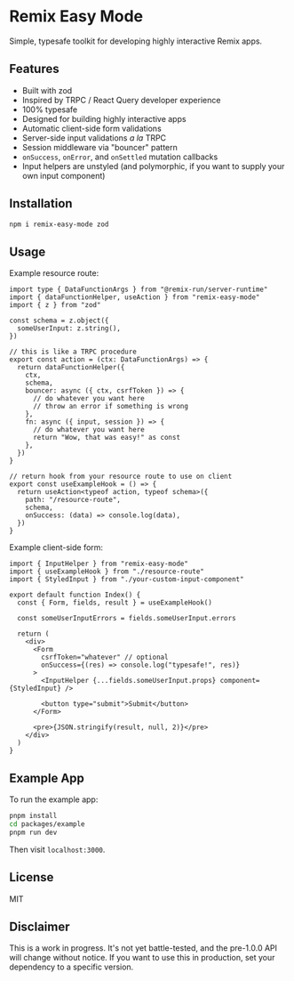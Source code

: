 # Remix Easy Mode

Simple, typesafe toolkit for developing highly interactive Remix apps.

## Features

- Built with zod
- Inspired by TRPC / React Query developer experience
- 100% typesafe
- Designed for building highly interactive apps
- Automatic client-side form validations
- Server-side input validations _a la_ TRPC
- Session middleware via "bouncer" pattern
- `onSuccess`, `onError`, and `onSettled` mutation callbacks
- Input helpers are unstyled (and polymorphic, if you want to supply your own input component)

## Installation

```bash
npm i remix-easy-mode zod
```

## Usage

Example resource route:

```tsx
import type { DataFunctionArgs } from "@remix-run/server-runtime"
import { dataFunctionHelper, useAction } from "remix-easy-mode"
import { z } from "zod"

const schema = z.object({
  someUserInput: z.string(),
})

// this is like a TRPC procedure
export const action = (ctx: DataFunctionArgs) => {
  return dataFunctionHelper({
    ctx,
    schema,
    bouncer: async ({ ctx, csrfToken }) => {
      // do whatever you want here
      // throw an error if something is wrong
    },
    fn: async ({ input, session }) => {
      // do whatever you want here
      return "Wow, that was easy!" as const
    },
  })
}

// return hook from your resource route to use on client
export const useExampleHook = () => {
  return useAction<typeof action, typeof schema>({
    path: "/resource-route",
    schema,
    onSuccess: (data) => console.log(data),
  })
}
```

Example client-side form:

```tsx
import { InputHelper } from "remix-easy-mode"
import { useExampleHook } from "./resource-route"
import { StyledInput } from "./your-custom-input-component"

export default function Index() {
  const { Form, fields, result } = useExampleHook()

  const someUserInputErrors = fields.someUserInput.errors

  return (
    <div>
      <Form
        csrfToken="whatever" // optional
        onSuccess={(res) => console.log("typesafe!", res)}
      >
        <InputHelper {...fields.someUserInput.props} component={StyledInput} />

        <button type="submit">Submit</button>
      </Form>

      <pre>{JSON.stringify(result, null, 2)}</pre>
    </div>
  )
}
```

## Example App

To run the example app:

```bash
pnpm install
cd packages/example
pnpm run dev
```

Then visit `localhost:3000`.

## License

MIT

## Disclaimer

This is a work in progress. It's not yet battle-tested, and the pre-1.0.0 API will change without notice. If you want to use this in production, set your dependency to a specific version.
